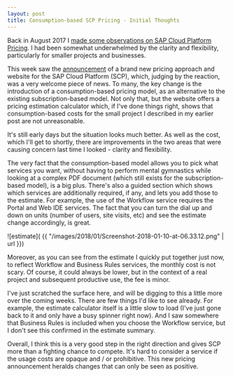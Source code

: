 ```yaml
---
layout: post
title: Consumption-based SCP Pricing - Initial Thoughts
---
```


Back in August 2017 I [made some observations on SAP Cloud Platform Pricing](/blog/posts/2017/08/08/sap-cloud-platform-pricing/). I had been somewhat underwhelmed by the clarity and flexibility, particularly for smaller projects and businesses.

This week saw the [announcement](https://twitter.com/steinermatt/status/950297124461101056) of a brand new pricing approach and website for the SAP Cloud Platform (SCP), which, judging by the reaction, was a very welcome piece of news. To many, the key change is the introduction of a consumption-based pricing model, as an alternative to the existing subscription-based model. Not only that, but the website offers a pricing estimation calculator which, if I've done things right, shows that consumption-based costs for the small project I described in my earlier post are not unreasonable. 

It's still early days but the situation looks much better. As well as the cost, which I'll get to shortly, there are improvements in the two areas that were causing concern last time I looked - clarity and flexibility. 

The very fact that the consumption-based model allows you to pick what services you want, without having to perform mental gymnastics while looking at a complex PDF document (which still exists for the subscription-based model), is a big plus. There's also a guided section which shows which services are additionally required, if any, and lets you add those to the estimate. For example, the use of the Workflow service requires the Portal and Web IDE services. The fact that you can turn the dial up and down on units (number of users, site visits, etc) and see the estimate change accordingly, is great. 

![estimate]( {{ "/images/2018/01/Screenshot-2018-01-10-at-06.33.12.png" | url }})

Moreover, as you can see from the estimate I quickly put together just now, to reflect Workflow and Business Rules services, the monthly cost is not scary. Of course, it could always be lower, but in the context of a real project and subsequent productive use, the fee is minor.

I've just scratched the surface here, and will be digging to this a little more over the coming weeks. There are few things I'd like to see already. For example, the estimate calculator itself is a little slow to load (I've just gone back to it and only have a busy spinner right now). And I saw somewhere that Business Rules is included when you choose the Workflow service, but I don't see this confirmed in the estimate summary.

Overall, I think this is a very good step in the right direction and gives SCP more than a fighting chance to compete. It's hard to consider a service if the usage costs are opaque and / or prohibitive. This new pricing announcement heralds changes that can only be seen as positive.